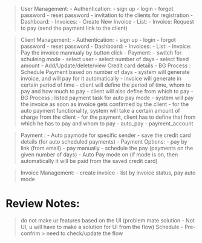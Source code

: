 > User Management:
    - Authentication:
        - sign up
        - login
        - forgot password
        - reset password
    - invitation to the clients for registration
    - Dashboard:
    - Invoices:
        - Create New Invoice
        - List:
            - Invoice:  Request to pay (send the payment link to the client) 

> Client Management:
    - Authentication:
        - sign up
        - login
        - forgot password
        - reset password
    - Dashboard:
    - Invoices:
        - List:
            - Invoice: Pay the invoice mannualy by button click 
    - Payment:
        - switch for schuleing mode
        - select user
        - select number of days
        - select fixed amount
        - Add/Update/delete/view Credit card details
        - BG Process : Schedule Payment based on number of days
            - system will generate invoice, and will pay for it automatically
            - invoice will generate in certain period of time
            - client will define the period of time, whom to pay and how much to pay
            - client will also define from which to pay
        - BG Process : listed payment task for auto pay mode 
            - system will pay the invoice as soon as invoice gets confirmed by the client
            - for the auto payment functionality, system will take a certain amount of charge from the client
            - for the payment, client has to define that from which he has to pay and whom to pay
                - auto_pay
                - payment_account

> Payment :
    - Auto paymode for specific sender
        - save the credit card details (for auto scheduled payments)
    - Payment Options:
        - pay by link (from email)
        - pay manually
        - schedule the pay (payments on the given number of days)
        - Auto Pay mode on (if mode is on, then automatically it will be paid from the saved credit card)

> Invoice Management:
    - create invoice
    - list by invoice status, pay auto mode

Review Notes:
=============
> do not make ur features based on the UI (problem mate solution - Not UI, u will have to make a solution for UI from the flow)
> Schedule - Pre-confrim > need to check/update the flow